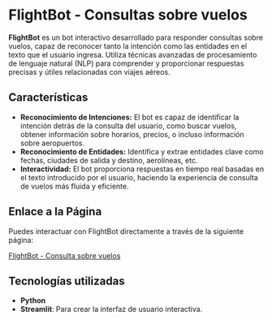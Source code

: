 # FlightBot - Consultas sobre vuelos

**FlightBot** es un bot interactivo desarrollado para responder consultas sobre vuelos, capaz de reconocer tanto la intención como las entidades en el texto que el usuario ingresa. Utiliza técnicas avanzadas de procesamiento de lenguaje natural (NLP) para comprender y proporcionar respuestas precisas y útiles relacionadas con viajes aéreos.

## Características

- **Reconocimiento de Intenciones:** El bot es capaz de identificar la intención detrás de la consulta del usuario, como buscar vuelos, obtener información sobre horarios, precios, o incluso información sobre aeropuertos.
- **Reconocimiento de Entidades:** Identifica y extrae entidades clave como fechas, ciudades de salida y destino, aerolíneas, etc.
- **Interactividad:** El bot proporciona respuestas en tiempo real basadas en el texto introducido por el usuario, haciendo la experiencia de consulta de vuelos más fluida y eficiente.

## Enlace a la Página

Puedes interactuar con FlightBot directamente a través de la siguiente página:

[FlightBot - Consulta sobre vuelos](https://flightbot.streamlit.app/)

## Tecnologías utilizadas

- **Python**
- **Streamlit**: Para crear la interfaz de usuario interactiva.
